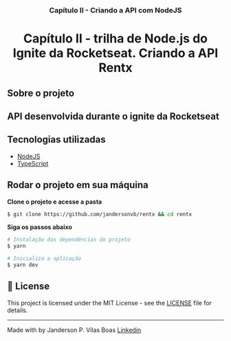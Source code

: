 <h3 align="center">
  Capítulo II - Criando a API com NodeJS
</h3>

<h1 align="center">
  Capítulo II - trilha de Node.js do Ignite da Rocketseat. Criando a API Rentx
</h1>

## Sobre o projeto

## API desenvolvida durante o ignite da Rocketseat

## Tecnologias utilizadas

- [NodeJS](https://nodejs.org/en/)
- [TypeScript](https://www.typescriptlang.org/)

## Rodar o projeto em sua máquina

**Clone o projeto e acesse a pasta**

```bash
$ git clone https://github.com/jandersonvb/rentx && cd rentx
```

**Siga os passos abaixo**

```bash
# Instalação das dependências do projeto
$ yarn

# Inicializa a aplicação
$ yarn dev

```

## 📝 License

This project is licensed under the MIT License - see the [LICENSE](LICENSE) file for details.

---

Made with by Janderson P. Vilas Boas [Linkedin](https://www.linkedin.com/in/jandersonvilasboas/)
